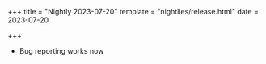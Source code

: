 +++
title = "Nightly 2023-07-20"
template = "nightlies/release.html"
date = 2023-07-20

+++

- Bug reporting works now
